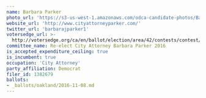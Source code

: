 ```yaml
---
name: Barbara Parker
photo_url: 'https://s3-us-west-1.amazonaws.com/odca-candidate-photos/Barbara-Parker.png'
website_url: 'http://www.cityattorneyparker.com/'
twitter_url: 'barbarajparker1'
votersedge_url: >-
  http://votersedge.org/ca/en/ballot/election/area/42/contests/contest/13239/candidate/130764?&county=Alameda%20County&election_authority_id=1
committee_name: Re-elect City Attorney Barbara Parker 2016
is_accepted_expenditure_ceiling: true
is_incumbent: true
occupation: 'City Attorney'
party_affiliation: Democrat
filer_id: 1382679
ballots:
- _ballots/oakland/2016-11-08.md
---
```

